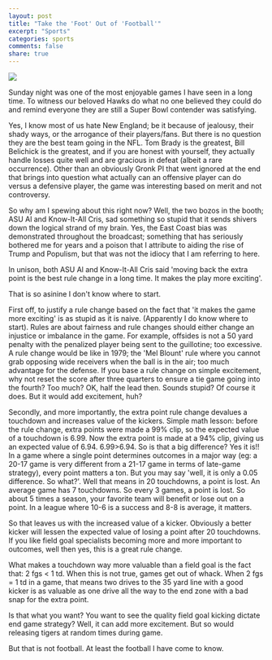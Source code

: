 ```yaml
---
layout: post
title: "Take the 'Foot' Out of 'Football'"
excerpt: "Sports"
categories: sports
comments: false
share: true
---
```


![](http://images.clipartpanda.com/mean-football-player-clipart-football-silhouette-kicking.png)




Sunday night was one of the most enjoyable games I have seen in a long time. To witness our beloved Hawks do what no one believed they could do and remind everyone they are still a Super Bowl contender was satisfying. 


Yes, I know most of us hate New England; be it because of jealousy, their shady ways, or the arrogance of their players/fans. But there is no question they are the best team going in the NFL. Tom Brady is the greatest, Bill Belichick is the greatest, and if you are honest with yourself, they actually handle losses quite well and are gracious in defeat (albeit a rare occurrence). Other than an obviously Gronk PI that went ignored at the end that brings into question what actually can an offensive player can do versus a defensive player, the game was interesting based on merit and not controversy.


So why am I spewing about this right now? Well, the two bozos in the booth; ASU Al and Know-It-All Cris, sad something so stupid that it sends shivers down the logical strand of my brain. Yes, the East Coast bias was demonstrated throughout the broadcast; something that has seriously bothered me for years and a poison that I attribute to aiding the rise of Trump and Populism, but that was not the idiocy that I am referring to here.


In unison, both ASU Al and Know-It-All Cris said 'moving back the extra point is the best rule change in a long time. It makes the play more exciting'.




That is so asinine I don't know where to start.


First off, to justify a rule change based on the fact that 'it makes the game more exciting' is as stupid as it is naive. (Apparently I do know where to start). Rules are about fairness and rule changes should either change an injustice or imbalance in the game. For example, offsides is not a 50 yard penalty with the penalized player being sent to the guillotine; too excessive. A rule change would be like in 1979; the 'Mel Blount' rule where you cannot grab opposing wide receivers when the ball is in the air; too much advantage for the defense. If you base a rule change on simple excitement, why not reset the score after three quarters to ensure a tie game going into the fourth? Too much? OK, half the lead then. Sounds stupid? Of course it does. But it would add excitement, huh?


Secondly, and more importantly, the extra point rule change devalues a touchdown and increases value of the kickers. Simple math lesson: before the rule change, extra points were made a 99% clip, so the expected value of a touchdown is 6.99. Now the extra point is made at a 94% clip, giving us an expected value of 6.94. 6.99>6.94. So is that a big difference? Yes it is!! In a game where a single point determines outcomes in a major way (eg: a 20-17 game is very different from a 21-17 game in terms of late-game strategy), every point matters a ton. But you may say 'well, it is only a 0.05 difference. So what?'. Well that means in 20 touchdowns, a point is lost. An average game has 7 touchdowns. So every 3 games, a point is lost. So about 5 times a season, your favorite team will benefit or lose out on a point. In a league where 10-6 is a success and 8-8 is average, it matters.


So that leaves us with the increased value of a kicker. Obviously a better kicker will lessen the expected value of losing a point after 20 touchdowns. If you like field goal specialists becoming more and more important to outcomes, well then yes, this is a great rule change. 

What makes a touchdown way more valuable than a field goal is the fact that: 2 fgs < 1 td. When this is not true, games get out of whack. When 2 fgs = 1 td in a game, that means two drives to the 35 yard line with a good kicker is as valuable as one drive all the way to the end zone with a bad snap for the extra point.


Is that what you want? You want to see the quality field goal kicking dictate end game strategy? Well, it can add more excitement. But so would releasing tigers at random times during game.

But that is not football. At least the football I have come to know.
